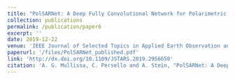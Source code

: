```yaml
---
title: "PolSARNet: A Deep Fully Convolutional Network for Polarimetric SAR Image Classification"
collection: publications
permalink: /publication/paper6
excerpt: ''
date: 2019-12-22
venue: 'IEEE Journal of Selected Topics in Applied Earth Observation and Remote Sensing'
paperurl: '/files/PolSARNet_published.pdf'
link: 'http://dx.doi.org/10.1109/JSTARS.2019.2956650'
citation: 'A. G. Mullissa, C. Persello and A. Stein, "PolSARNet: A Deep Fully Convolutional Network for Polarimetric SAR Image Classification," in IEEE Journal of Selected Topics in Applied Earth Observations and Remote Sensing'
---
```

